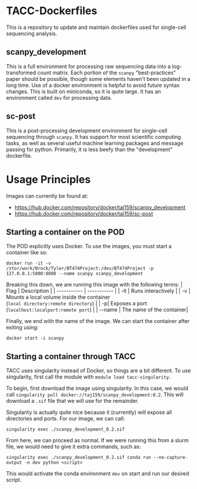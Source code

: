 # TACC-Dockerfiles

This is a repository to update and maintain dockerfiles used for single-cell sequencing analysis. 

## scanpy_development
This is a full environment for processing raw sequencing data into a log-transformed count matrix. Each portion of the `scanpy` "best-practices" paper should be possible, though some elements haven't been updated in a long time. Use of a docker environment is helpful to avoid future syntax changes. This is built on miniconda, so it is quite large. It has an environment called `dev` for processing data.

## sc-post
This is a post-processing development environment for single-cell sequencing through `scanpy`. It has support for most scientific computing tasks, as well as several useful machine learning packages and message passing for python. Primarily, it is less beefy than the "development" dockerfile. 

# Usage Principles
Images can currently be found at:
- https://hub.docker.com/repository/docker/taj159/scanpy_development
- https://hub.docker.com/repository/docker/taj159/sc-post
## Starting a container on the POD
The POD explicitly uses Docker. To use the images, you must start a container like so:

```
docker run -it -v /stor/work/Brock/Tyler/BT474Project:/dev/BT474Project -p 127.0.0.1:5000:8080 --name scanpy scanpy_development
```

Breaking this down, we are running this image with the following terms:
| Flag      | Description |
| ----------- | ----------- |
| -it      | Runs interactively       |
| -v   | Mounts a local volume inside the container<br />(`local directory:remote directory`)        |
| -p| Exposes a port (`localhost:localport:remote port`) |
| --name | The name of the container|

Finally, we end with the name of the image. We can start the container after exiting using:

```
docker start -i scanpy
```
## Starting a container through TACC
TACC uses singularity instead of Docker, so things are a bit different. To use singularity, first call the module with `module load tacc-singularity`. 

To begin, first download the image using singularity. In this case, we would call `singularity pull docker://taj159/scanpy_development:0.2`. This will download a `.sif` file that we will use for the remainder. 

Singularity is actually quite nice because it (currently) will expose all directories and ports. For our image, we can call:

```
singularity exec ./scanpy_development_0.2.sif
```
From here, we can proceed as normal. If we were running this from a slurm file, we would need to give it extra commands, such as:

```
singularity exec ./scanpy_development_0.2.sif conda run --no-capture-output -n dev python <script>
```

This would activate the conda environment `dev` on start and run our desired script. 
